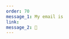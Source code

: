 ```yaml
---
order: 70
message_1: My email is 
link: 
message_2: 👋
---
```

<script language="JavaScript" type="text/javascript">function decode(a) {a = atob(a);   return a.replace(/[a-zA-Z]/g, function(c){      return String.fromCharCode((c <= "Z" ? 90 : 122) >= (c = c.charCodeAt(0) + 13) ? c : c - 26);  })  }; document.write("<a href=" + decode("em52eWdiOnR2Z0BiYW5nLnpy") + ">" + decode("dHZnQGJhbmcuenI=") + "</a>");</script>
